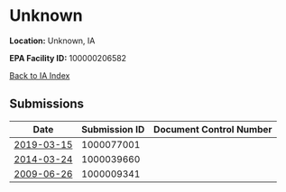 # Unknown

**Location:** Unknown, IA

**EPA Facility ID:** 100000206582

[Back to IA Index](../../index.md)

## Submissions

| Date | Submission ID | Document Control Number |
|------|--------------|-------------------------|
| [2019-03-15](submissions/1000077001.md) | 1000077001 |  |
| [2014-03-24](submissions/1000039660.md) | 1000039660 |  |
| [2009-06-26](submissions/1000009341.md) | 1000009341 |  |
